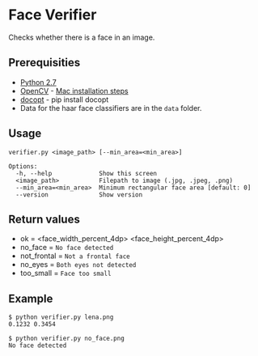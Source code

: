 # Face Verifier

Checks whether there is a face in an image.   

## Prerequisities

  * [Python 2.7](https://www.python.org/downloads)
  * [OpenCV](http://opencv.org) - [Mac installation steps](http://scriptogr.am/alyssa/post/installing-opencv-on-mac-osx-with-homebrew)
  * [docopt](http://docopt.org) - pip install docopt
  * Data for the haar face classifiers are in the `data` folder.

## Usage

    verifier.py <image_path> [--min_area=<min_area>]

    Options:
      -h, --help             Show this screen
      <image_path>           Filepath to image (.jpg, .jpeg, .png)
      --min_area=<min_area>  Minimum rectangular face area [default: 0]
      --version              Show version

## Return values

* ok = <face_width_percent_4dp> <face_height_percent_4dp>
* no_face = `No face detected`
* not_frontal = `Not a frontal face`
* no_eyes = `Both eyes not detected`
* too_small = `Face too small`

## Example

    $ python verifier.py lena.png
    0.1232 0.3454

    $ python verifier.py no_face.png
    No face detected

